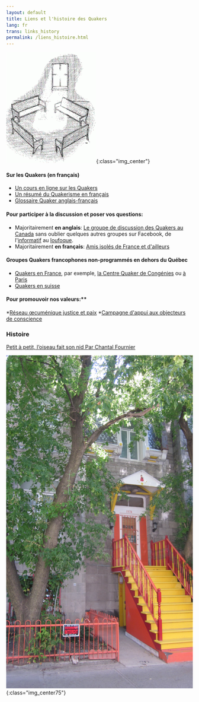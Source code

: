 ```yaml
---
layout: default
title: Liens et l'histoire des Quakers
lang: fr
trans: links_history
permalink: /liens_histoire.html
---
```

![Des bancs dans la lumière](assets/images/benches2-243x300.gif){:class="img_center"}

#### Sur les Quakers (en français)

* [Un cours en ligne sur les Quakers](http://moodle.woodbrooke.org.uk/course/view.php?id=60#section-0)
* [Un résumé du Quakerisme en français](http://quaker.chez-alice.fr/)
* [Glossaire Quaker anglais-français](http://www.simongrant.org/quaker/gloss/enfr.html)

#### Pour participer à la discussion et poser vos questions:
* Majoritairement **en anglais**: [Le groupe de discussion des Quakers au Canada](https://www.facebook.com/groups/532516183429702/)  sans oublier quelques autres groupes sur Facebook, de l'[informatif](https://www.facebook.com/groups/2207263944/) au [loufoque](https://www.facebook.com/groups/assbadfriends/).
* Majoritairement **en français**: [Amis isolés de France et d'ailleurs](https://www.facebook.com/groups/1693742737383648/)

#### Groupes Quakers francophones non-programmés en dehors du Québec
* [Quakers en France](http://www.quakersenfrance.org/faq), par exemple, [la Centre Quaker de Congénies](https://www.maison-quaker-congenies.org/) ou [à Paris](https://www.facebook.com/CentreQuakerParis/)
* [Quakers en suisse](https://swiss-quakers.ch/fr/accueil/)

#### Pour promouvoir nos valeurs:**
*[Réseau œcuménique justice et paix](http://www.justicepaix.org)
*[Campagne d'appui aux objecteurs de conscience](http://www.resisters.ca/)

### Histoire

[Petit à petit, l’oiseau fait son nid Par Chantal Fournier](/assets/PDF/MM-History-CF.V100.05.15.pdf)

![Our previous meetinghouse on de Maisonneuve](/assets/images/1974%20MaisW%20(1).JPG){:class="img_center75"}
